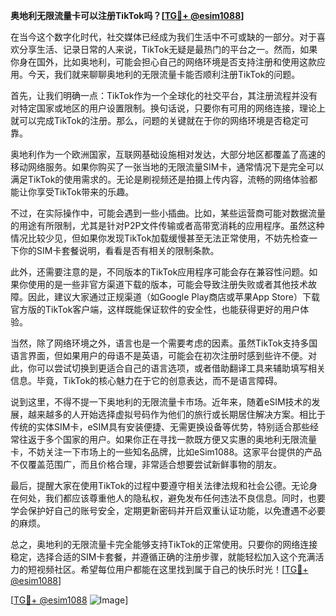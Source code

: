 **奥地利无限流量卡可以注册TikTok吗？[[TG💪+ @esim1088](https://t.me/s/esim1088)]**

在当今这个数字化时代，社交媒体已经成为我们生活中不可或缺的一部分。对于喜欢分享生活、记录日常的人来说，TikTok无疑是最热门的平台之一。然而，如果你身在国外，比如奥地利，可能会担心自己的网络环境是否支持注册和使用这款应用。今天，我们就来聊聊奥地利的无限流量卡能否顺利注册TikTok的问题。

首先，让我们明确一点：TikTok作为一个全球化的社交平台，其注册流程并没有对特定国家或地区的用户设置限制。换句话说，只要你有可用的网络连接，理论上就可以完成TikTok的注册。那么，问题的关键就在于你的网络环境是否稳定可靠。

奥地利作为一个欧洲国家，互联网基础设施相对发达，大部分地区都覆盖了高速的移动网络服务。如果你购买了一张当地的无限流量SIM卡，通常情况下是完全可以满足TikTok的使用需求的。无论是刷视频还是拍摄上传内容，流畅的网络体验都能让你享受TikTok带来的乐趣。

不过，在实际操作中，可能会遇到一些小插曲。比如，某些运营商可能对数据流量的用途有所限制，尤其是针对P2P文件传输或者高带宽消耗的应用程序。虽然这种情况比较少见，但如果你发现TikTok加载缓慢甚至无法正常使用，不妨先检查一下你的SIM卡套餐说明，看看是否有相关的限制条款。

此外，还需要注意的是，不同版本的TikTok应用程序可能会存在兼容性问题。如果你使用的是一些非官方渠道下载的版本，可能会导致注册失败或者其他技术故障。因此，建议大家通过正规渠道（如Google Play商店或苹果App Store）下载官方版的TikTok客户端，这样既能保证软件的安全性，也能获得更好的用户体验。

当然，除了网络环境之外，语言也是一个需要考虑的因素。虽然TikTok支持多国语言界面，但如果用户的母语不是英语，可能会在初次注册时感到些许不便。对此，你可以尝试切换到更适合自己的语言选项，或者借助翻译工具来辅助填写相关信息。毕竟，TikTok的核心魅力在于它的创意表达，而不是语言障碍。

说到这里，不得不提一下奥地利的无限流量卡市场。近年来，随着eSIM技术的发展，越来越多的人开始选择虚拟号码作为他们的旅行或长期居住解决方案。相比于传统的实体SIM卡，eSIM具有安装便捷、无需更换设备等优势，特别适合那些经常往返于多个国家的用户。如果你正在寻找一款既方便又实惠的奥地利无限流量卡，不妨关注一下市场上的一些知名品牌，比如eSim1088。这家平台提供的产品不仅覆盖范围广，而且价格合理，非常适合想要尝试新鲜事物的朋友。

最后，提醒大家在使用TikTok的过程中要遵守相关法律法规和社会公德。无论身在何处，我们都应该尊重他人的隐私权，避免发布任何违法不良信息。同时，也要学会保护好自己的账号安全，定期更新密码并开启双重认证功能，以免遭遇不必要的麻烦。

总之，奥地利的无限流量卡完全能够支持TikTok的正常使用。只要你的网络连接稳定，选择合适的SIM卡套餐，并遵循正确的注册步骤，就能轻松加入这个充满活力的短视频社区。希望每位用户都能在这里找到属于自己的快乐时光！[[TG💪+ @esim1088](https://t.me/s/esim1088)]

[[TG💪+ @esim1088](https://t.me/s/esim1088) ![Image](https://i.postimg.cc/4NQfJmqS/Snipaste-2025-05-13-00-14-12.png)]